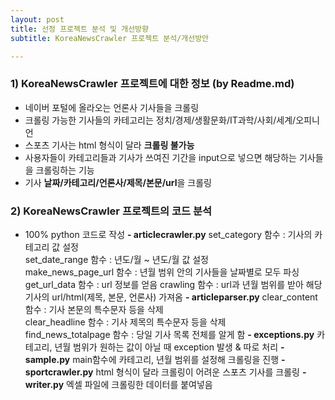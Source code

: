 ```yaml
---
layout: post
title: 선정 프로젝트 분석 및 개선방향
subtitle: KoreaNewsCrawler 프로젝트 분석/개선방안

---
```


### 1) KoreaNewsCrawler 프로젝트에 대한 정보 (by Readme.md)
- 네이버 포털에 올라오는 언론사 기사들을 크롤링
- 크롤링 가능한 기사들의 카테고리는 정치/경제/생활문화/IT과학/사회/세계/오피니언
- 스포츠 기사는 html 형식이 달라 **크롤링 불가능**
- 사용자들이 카테고리들과 기사가 쓰여진 기간을 input으로 넣으면 해당하는 기사들을 크롤링하는 기능
- 기사 **날짜/카테고리/언론사/제목/본문/url**을 크롤링

### 2) KoreaNewsCrawler 프로젝트의 코드 분석
- 100% python 코드로 작성
**- articlecrawler.py**
set_category 함수 : 기사의 카테고리 값 설정  
set_date_range 함수 : 년도/월 ~ 년도/월 값 설정  
make_news_page_url 함수 : 년월 범위 안의 기사들을 날짜별로 모두 파싱  
get_url_data 함수 : url 정보를 얻음
crawling 함수 : url과 년월 범위를 받아 해당 기사의 url/html(제목, 본문, 언론사) 가져옴
**- articleparser.py**
clear_content 함수 : 기사 본문의 특수문자 등을 삭제  
clear_headline 함수 : 기사 제목의 특수문자 등을 삭제  
find_news_totalpage 함수 : 당일 기사 목록 전체를 알게 함
**- exceptions.py**
카테고리, 년월 범위가 원하는 값이 아닐 때 exception 발생 & 따로 처리
**- sample.py**
main함수에 카테고리, 년월 범위를 설정해 크롤링을 진행
**- sportcrawler.py**
html 형식이 달라 크롤링이 어려운 스포츠 기사를 크롤링
**- writer.py**
엑셀 파일에 크롤링한 데이터를 붙여넣음
